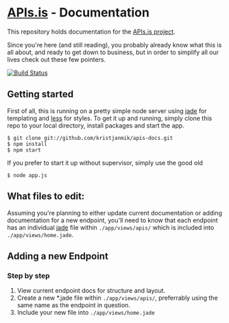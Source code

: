 # [APIs.is](http://docs.apis.is) - Documentation

This repository holds documentation for the [APIs.is project](https://github.com/kristjanmik/apis).

Since you're here (and still reading), you probably already know what this is all about, and ready to get down to business, but in order to simplify all our lives check out these few pointers.

[![Build Status](https://travis-ci.org/kristjanmik/apis-docs.png?branch=master)](https://travis-ci.org/kristjanmik/apis-docs)

## Getting started

First of all, this is running on a pretty simple node server using [jade](http://jade-lang.com/) for templating and [less](http://lesscss.org/) for styles. To get it up and running, simply clone this repo to your local directory, install packages and start the app.

```
$ git clone git://github.com/kristjanmik/apis-docs.git
$ npm install
$ npm start
```

If you prefer to start it up without supervisor, simply use the good old

```
$ node app.js
```

## What files to edit:

Assuming you're planning to either update current documentation or adding documentation for a new endpoint, you'll need to know that each endpoint has an individual [jade](http://jade-lang.com/) file within `./app/views/apis/` which is included into `./app/views/home.jade`.

## Adding a new Endpoint

### Step by step

1. View current endpoint docs for structure and layout.
2. Create a new *.jade file within `./app/views/apis/`, preferrably using the same name as the endpoint in question.
3. Include your new file into `./app/views/home.jade`
